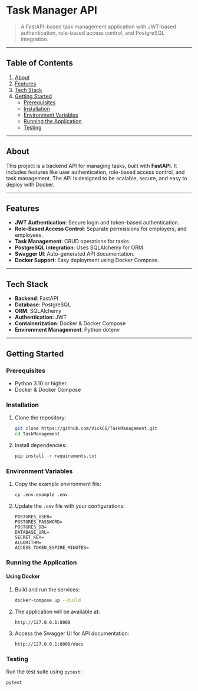 # Task Manager API

> A FastAPI-based task management application with JWT-based authentication, role-based access control, and PostgreSQL integration.

---

## Table of Contents

1. [About](#about)
2. [Features](#features)
3. [Tech Stack](#tech-stack)
4. [Getting Started](#getting-started)
   - [Prerequisites](#prerequisites)
   - [Installation](#installation)
   - [Environment Variables](#environment-variables)
   - [Running the Application](#running-the-application)
   - [Testing](#testing)

---

## About

This project is a backend API for managing tasks, built with **FastAPI**. It includes features like user authentication, role-based access control, and task management. The API is designed to be scalable, secure, and easy to deploy with Docker.

---

## Features

- **JWT Authentication**: Secure login and token-based authentication.
- **Role-Based Access Control**: Separate permissions for employers, and employees.
- **Task Management**: CRUD operations for tasks.
- **PostgreSQL Integration**: Uses SQLAlchemy for ORM.
- **Swagger UI**: Auto-generated API documentation.
- **Docker Support**: Easy deployment using Docker Compose.

---

## Tech Stack

- **Backend**: FastAPI
- **Database**: PostgreSQL
- **ORM**: SQLAlchemy
- **Authentication**: JWT
- **Containerization**: Docker & Docker Compose
- **Environment Management**: Python dotenv

---

## Getting Started

### Prerequisites

- Python 3.10 or higher
- Docker & Docker Compose

### Installation

1. Clone the repository:

   ```bash
   git clone https://github.com/VickCG/TaskManagement.git
   cd TaskManagement
   ```

2. Install dependencies:

   ```bash
   pip install -r requirements.txt
   ```

### Environment Variables

1. Copy the example environment file:

   ```bash
   cp .env.example .env
   ```

2. Update the `.env` file with your configurations:

   ```env
   POSTGRES_USER=
   POSTGRES_PASSWORD=
   POSTGRES_DB=
   DATABASE_URL=
   SECRET_KEY=
   ALGORITHM=
   ACCESS_TOKEN_EXPIRE_MINUTES=
   ```

### Running the Application

#### Using Docker

1. Build and run the services:

   ```bash
   docker-compose up --build
   ```

2. The application will be available at:

   ```
   http://127.0.0.1:8000
   ```

3. Access the Swagger UI for API documentation:

   ```
   http://127.0.0.1:8000/docs
   ```

### Testing

Run the test suite using `pytest`:

```bash
pytest
```
